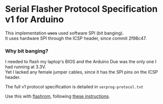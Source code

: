 # Serial Flasher Protocol Specification v1 for Arduino
This implementation ~~uses~~ used software SPI (bit banging).  
It uses hardware SPI through the ICSP header, since commit 2f98c47.

### Why bit banging?
I needed to flash my laptop's BIOS and the Arduino Due was the only one I had running at 3.3V.  
Yet I lacked any female jumper cables, since it has the SPI pins on the ICSP header.

The full v1 protocol specification is detailed in `serprog-protocol.txt`

Use this with [flashrom](https://www.flashrom.org/Downloads), following [these instructions](https://www.flashrom.org/Serprog/Arduino_flasher#Running_flashrom).

